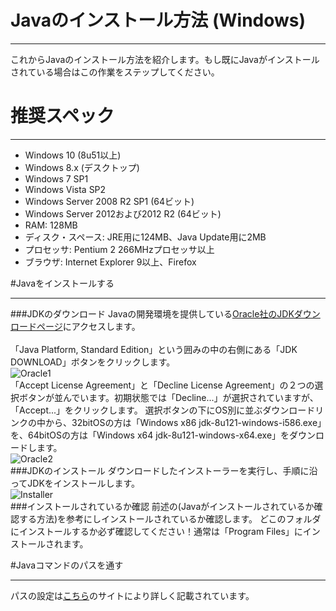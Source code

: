 # Javaのインストール方法 (Windows)
* * * * *
これからJavaのインストール方法を紹介します。もし既にJavaがインストールされている場合はこの作業をステップしてください。

# 推奨スペック
* * * * *
- Windows 10 (8u51以上)
- Windows 8.x (デスクトップ)
- Windows 7 SP1
- Windows Vista SP2
- Windows Server 2008 R2 SP1 (64ビット)
- Windows Server 2012および2012 R2 (64ビット)
- RAM: 128MB
- ディスク・スペース: JRE用に124MB、Java Update用に2MB
- プロセッサ: Pentium 2 266MHzプロセッサ以上
- ブラウザ: Internet Explorer 9以上、Firefox

#Javaをインストールする
* * * *
###JDKのダウンロード
Javaの開発環境を提供している[Oracle社のJDKダウンロードページ](http://www.oracle.com/technetwork/java/javase/downloads/index.html)にアクセスします。
<br>
<br>
「Java Platform, Standard Edition」という囲みの中の右側にある「JDK DOWNLOAD」ボタンをクリックします。
<br>
![Oracle1](https://github.com/flatfisher/textbook-java/blob/master/material/img/introduction/oracle1.png?raw=true "Oracle1")
<br>
「Accept License Agreement」と「Decline License Agreement」の２つの選択ボタンが並んでいます。初期状態では「Decline...」が選択されていますが、「Accept...」をクリックします。
選択ボタンの下にOS別に並ぶダウンロードリンクの中から、32bitOSの方は「Windows x86 jdk-8u121-windows-i586.exe」を、64bitOSの方は「Windows x64 jdk-8u121-windows-x64.exe」をダウンロードします。
<br>
![Oracle2](https://github.com/flatfisher/textbook-java/blob/master/material/img/introduction/oracle_win.png?raw=true "Oracle2")
<br>
###JDKのインストール
ダウンロードしたインストーラーを実行し、手順に沿ってJDKをインストールします。
<br>
![Installer](https://github.com/flatfisher/textbook-java/blob/master/material/img/introduction/installer.png?raw=true "Installer")
<br>
###インストールされているか確認
前述の(Javaがインストールされているか確認する方法)を参考にしインストールされているか確認します。
どこのフォルダにインストールするか必ず確認してください！通常は「Program Files」にインストールされます。

#Javaコマンドのパスを通す
* * * * *
パスの設定は[こちら](http://techfun.cc/java/windows-jdk-pathset.html)のサイトにより詳しく記載されています。